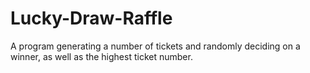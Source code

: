 # Lucky-Draw-Raffle
A program generating a number of tickets and randomly deciding on a winner, as well as the highest ticket number.
